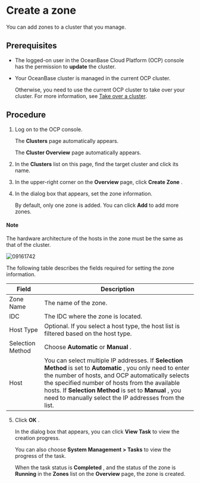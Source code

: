Create a zone
==================================

You can add zones to a cluster that you manage.

Prerequisites
----------------------------------

* The logged-on user in the OceanBase Cloud Platform (OCP) console has the permission to **update** the cluster.



* Your OceanBase cluster is managed in the current OCP cluster.

  Otherwise, you need to use the current OCP cluster to take over your cluster. For more information, see [Take over a cluster](../100.takeover-cluster.md).





Procedure
------------------------------

1. Log on to the OCP console.

   The **Clusters** page automatically appears.

   The **Cluster Overview** page automatically appears.


2. In the **Clusters** list on this page, find the target cluster and click its name.



3. In the upper-right corner on the **Overview** page, click **Create Zone** .



4. In the dialog box that appears, set the zone information.

   By default, only one zone is added. You can click **Add** to add more zones.

  <main id="notice" type='explain'>
    <h4>Note</h4>
    <p>The hardware architecture of the hosts in the zone must be the same as that of the cluster.</p>
  </main>

   ![09161742](https://help-static-aliyun-doc.aliyuncs.com/assets/img/en-US/0938778461/p327385.png)

   The following table describes the fields required for setting the zone information.


   |    **Field**     |                                                                                                                                                                    **Description**                                                                                                                                                                    |
   |------------------|-------------------------------------------------------------------------------------------------------------------------------------------------------------------------------------------------------------------------------------------------------------------------------------------------------------------------------------------------------|
   | Zone Name        | The name of the zone.                                                                                                                                                                                                                                                                                                                                 |
   | IDC              | The IDC where the zone is located.                                                                                                                                                                                                                                                                                                                    |
   | Host Type        | Optional.  If you select a host type, the host list is filtered based on the host type.                                                                                                                                                                                                                                               |
   | Selection Method | Choose **Automatic** or **Manual** .                                                                                                                                                                                                                                                                                                                  |
   | Host             | You can select multiple IP addresses.  If **Selection Method** is set to **Automatic** , you only need to enter the number of hosts, and OCP automatically selects the specified number of hosts from the available hosts. If **Selection Method** is set to **Manual** , you need to manually select the IP addresses from the list. |



5. Click **OK** .

   In the dialog box that appears, you can click **View Task** to view the creation progress.

   You can also choose **System Management \> Tasks** to view the progress of the task.

   When the task status is **Completed** , and the status of the zone is **Running** in the **Zones** list on the **Overview** page, the zone is created.
